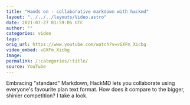 ```yaml
---
title: "Hands on - collaborative markdown with hackmd"
layout: "../../../layouts/Video.astro"
date: 2021-07-27 01:59:05 UTC
author: ""
categories: video
tags: 
orig_url: https://www.youtube.com/watch?v=vGXFm_Xicbg
video_embed: vGXFm_Xicbg
image:
permalink: /:categories/:title/
source: YouTube
---
```

Embracing "standard" Markdown, HackMD lets you collaborate using everyone's favourite plan text format. How does it compare to the bigger, shinier competition? I take a look.